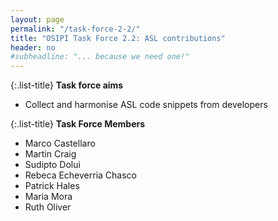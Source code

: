 ```yaml
---
layout: page
permalink: "/task-force-2-2/"
title: "OSIPI Task Force 2.2: ASL contributions"
header: no
#subheadline: "... because we need one!"
---
```


{:.list-title}
**Task force aims**

- Collect and harmonise ASL code snippets from developers 

{:.list-title}
**Task Force Members**  

- Marco Castellaro
- Martin Craig
- Sudipto Dolui
- Rebeca Echeverria Chasco
- Patrick Hales
- Maria Mora
- Ruth Oliver